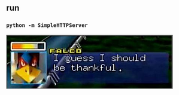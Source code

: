 

## run

### ```python -m SimpleHTTPServer```


![alt tag](https://github.com/stephenprill/arcade/blob/master/falco-lombardi-shooter/assets/thankful.png)
